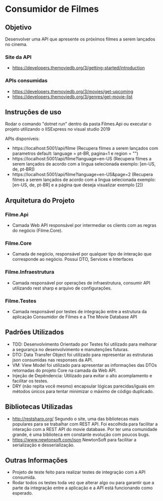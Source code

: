 # Consumidor de Filmes

## Objetivo

Desenvolver uma API que apresente os próximos filmes a serem lançados no cinema.
### Site da API
  - https://developers.themoviedb.org/3/getting-started/introduction
### APIs consumidas
  - https://developers.themoviedb.org/3/movies/get-upcoming
  - https://developers.themoviedb.org/3/genres/get-movie-list

## Instruções de uso
Rodar o comando "dotnet run" dentro da pasta Filmes.Api ou executar o projeto utilizando o IISExpress no visual studio 2019

APIs disponíveis:
  - https://localhost:5001/api/filme (Recupera filmes a serem lançados com parametros default: language = pt-BR, pagina=1 e region = "")
  - https://localhost:5001/api/filme?language=en-US (Recupera filmes a serem lançados de acordo com a lingua selecionada exemplo: [en-US, de, pt-BR])
  - https://localhost:5001/api/filme?language=en-US&page=2 (Recupera filmes a serem lançados de acordo com a lingua selecionada exemplo: [en-US, de, pt-BR] e a página que deseja visualizar exemplo [2])

## Arquitetura do Projeto

### Filme.Api
   - Camada Web API responsável por intermediar os clients com as regras do negócio (Filme.Core). 
### Filme.Core
   - Camada de negócio, responsável por qualquer tipo de interação que corresponde ao negócio. Possui DTO, Services e Interfaces
### Filme.Infraestrutura
   - Camada responsável por operações de infraestrutura, consumir API utilizando rest sharp e arquivo de configurações.
### Filme.Testes
   - Camada responsável por testes de integração entre a estrutura da aplicação Consumidor de Filmes e a The Movie Database API

## Padrões Utilizados
 - TDD: Desenvolvimento Orientado por Testes foi utilizado para melhorar a segurança no desenvolvimento e manutenções futuras.
 - DTO: Data Transfer Object foi utilizado para representar as estruturas json consumidas nas responses da API.
 - VM: View Model foi utilizado para apresentar as informações das DTOs retornadas do projeto Core na camada da Web API.
 - Injeção de Depêndencia: Utilizado para evitar o alto acomplamento e facilitar os testes.
 - DRY (não repita você mesmo) encapsular lógicas parecidas/iguais em métodos únicos para tentar minimizar o máximo de código duplicado.

## Bibliotecas Utilizadas
 - http://restsharp.org/
   Segundo o site, uma das bibliotecas mais populares para se trabalhar com REST API.
   Foi escolhida para facilitar a interação com a REST API do movie database. Por ter uma comunidade grande, é uma biblioteca em constante evolução com poucos bugs.
 - https://www.newtonsoft.com/json
   NewtonSoft para facilitar a serialização e desserialização.

## Outras Informações
- Projeto de teste feito para realizar testes de integração com a API consumida. 
- Rodar todos os testes toda vez que alterar algo ou para garantir que a parte da integração entre a aplicação e a API está funcionando como esperado.


